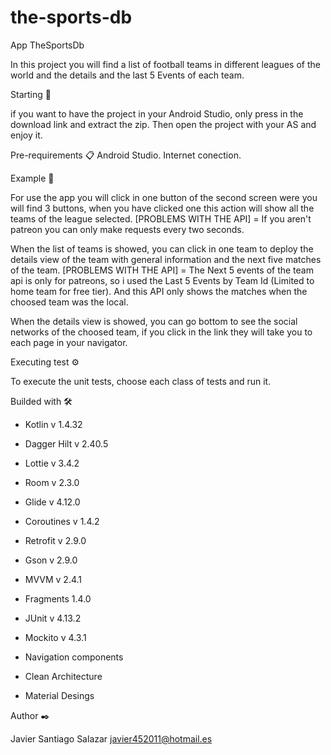 # the-sports-db

App TheSportsDb

In this project you will find a list of football teams in different leagues of the world and the details and the last 5 Events of each team.

Starting 🚀

if you want to have the project in your Android Studio, only press in the download link and extract the zip. Then open the project with your AS and enjoy it.

Pre-requirements 📋
Android Studio.
Internet conection.

Example 🔧

For use the app you will click in one button of the second screen were you will find 3 buttons, when you have clicked one this action will show all the teams of the league selected.
[PROBLEMS WITH THE API] = If you aren't patreon you can only make requests every two seconds.

When the list of teams is showed, you can click in one team to deploy the details view of the team with general information and the next five matches of the team.
[PROBLEMS WITH THE API] = The Next 5 events of the team api is only for patreons, so i used the Last 5 Events by Team Id (Limited to home team for free tier). And this API only shows the matches when the choosed team was the local.

When the details view is showed, you can go bottom to see the social networks of the choosed team, if you click in the link they will take you to each page in your navigator.

Executing test ⚙️

To execute the unit tests, choose each class of tests and run it.

Builded with 🛠️

- Kotlin v 1.4.32
- Dagger Hilt v 2.40.5
- Lottie v 3.4.2
- Room v 2.3.0
- Glide v 4.12.0
- Coroutines v 1.4.2
- Retrofit v 2.9.0
- Gson v 2.9.0
- MVVM v 2.4.1
- Fragments 1.4.0

- JUnit v 4.13.2
- Mockito v 4.3.1

- Navigation components
- Clean Architecture
- Material Desings

Author ✒️

Javier Santiago Salazar
javier452011@hotmail.es
